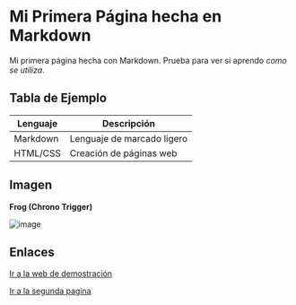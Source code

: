 # Mi Primera Página hecha en Markdown

Mi primera página hecha con Markdown. Prueba para ver si aprendo *como se utiliza*.

## Tabla de Ejemplo
| Lenguaje    | Descripción                   |
|-------------|-------------------------------|
| Markdown    | Lenguaje de marcado ligero    |
| HTML/CSS    | Creación de páginas web       |

## Imagen
**Frog (Chrono Trigger)**

![image](https://github.com/user-attachments/assets/29e8a9fd-2bfb-4d71-ada2-a7a2a56cdc99)

## Enlaces
[Ir a la web de demostración](https://guilleatm.github.io/demo-web/#)

[Ir a la segunda pagina](markdown-web2.md)
